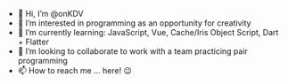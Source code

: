 - 👋 Hi, I’m @onKDV
- 👀 I’m interested in programming as an opportunity for creativity
- 🌱 I’m currently learning: JavaScript, Vue, Cache/Iris Object Script, Dart + Flatter
- 💞️ I’m looking to collaborate to work with a team practicing pair programming
- 📫 How to reach me ... here! 😉

<!---
onKDV/onKDV is a ✨ special ✨ repository because its `README.md` (this file) appears on your GitHub profile.
You can click the Preview link to take a look at your changes.
--->

